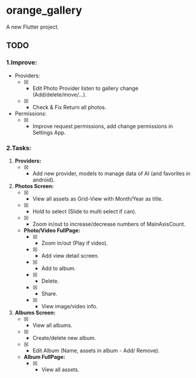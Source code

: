 # orange_gallery

A new Flutter project.
## TODO
### 1.Improve:
- Providers:
    - [X] - Edit Photo Provider listen to gallery change (Add/delete/move/...).
    - [X] - Check & Fix Return all photos.
- Permissions:
    - [X] - Improve request permissions, add change permissions in Settings App. 
 ### 2.Tasks:
 1. **Providers:**
    - [X] - Add new provider, models to manage data of AI (and favorites in android).
 2. **Photos Screen:**
    - [x] - View all assets as Grid-View with Month/Year as title.
    - [X] - Hold to select (Slide to multi select if can).
    - [X] - Zoom in/out to increase/decrease numbers of MainAxisCount.
    - **Photo/Video FullPage:**
        - [x] - Zoom in/out (Play if video).
        - [x] - Add view detail screen.
        - [x] - Add to album.
        - [x] - Delete.
        - [x] - Share.
        - [x] - View image/video info.
3. **Albums Screen:**
    - [X] - View all albums.
    - [X] - Create/delete new album.
    - [X] - Edit Album (Name, assets in album - Add/ Remove).
    - **Album FullPage:**
        - [X] - View all assets.

